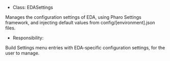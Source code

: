 * Class: EDASettings

Manages the configuration settings of EDA, using Pharo Settings framework, and injecting default values from config/[environment].json files.

* Responsibility: 

Build Settings menu entries with EDA-specific configuration settings, for the user to manage.
